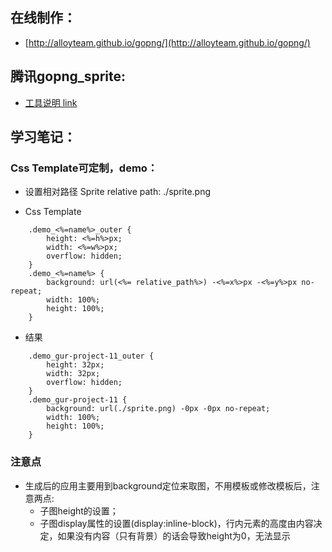 ## 在线制作：
* [http://alloyteam.github.io/gopng/](http://alloyteam.github.io/gopng/)

## 腾讯gopng_sprite: 
* [工具说明 link](http://www.alloyteam.com/2012/05/gopng-sprite-figure-synthesis-tool-another-html5-app/)


## 学习笔记：
### Css Template可定制，demo：
* 设置相对路径 Sprite relative path: ./sprite.png

* Css Template
```
    .demo_<%=name%>_outer {
	    height: <%=h%>px;
	    width: <%=w%>px;
	    overflow: hidden;
	}
	.demo_<%=name%> {
	    background: url(<%= relative_path%>) -<%=x%>px -<%=y%>px no-repeat;
	    width: 100%;
	    height: 100%;
	}
```

* 结果
```
	.demo_gur-project-11_outer {
	    height: 32px;
	    width: 32px;
	    overflow: hidden;
	}
	.demo_gur-project-11 {
	    background: url(./sprite.png) -0px -0px no-repeat;
	    width: 100%;
	    height: 100%;
	}
```

### 注意点	
* 生成后的应用主要用到background定位来取图，不用模板或修改模板后，注意两点:
    * 子图height的设置；
    * 子图display属性的设置(display:inline-block)，行内元素的高度由内容决定，如果没有内容（只有背景）的话会导致height为0，无法显示
